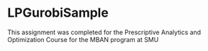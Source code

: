 # LPGurobiSample
This assignment was completed for the Prescriptive Analytics and Optimization Course for the MBAN program at SMU
